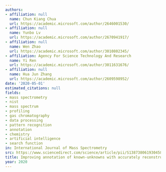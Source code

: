 ```yaml
---
authors:
- affiliation: null
  name: Chun Kiang Chua
  url: https://academic.microsoft.com/author/2646001530/
- affiliation: null
  name: Yunbo Lv
  url: https://academic.microsoft.com/author/2670941917/
- affiliation: null
  name: Wen Zhao
  url: https://academic.microsoft.com/author/3010802345/
- affiliation: Agency For Science Technology And Research
  name: Yi Ren
  url: https://academic.microsoft.com/author/3011631676/
- affiliation: null
  name: Hua Jun Zhang
  url: https://academic.microsoft.com/author/2609598952/
date: '2020-05-01'
estimated_citations: null
fields:
- mass spectrometry
- nist
- mass spectrum
- profiling
- gas chromatography
- data processing
- pattern recognition
- annotation
- chemistry
- artificial intelligence
- search function
in: International Journal of Mass Spectrometry
src: https://www.sciencedirect.com/science/article/pii/S1387380619304580
title: Improving annotation of known-unknowns with accurately reconstructed mass spectra
year: 2020
---
```

